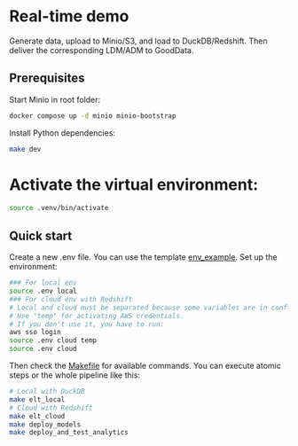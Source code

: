 # Real-time demo
Generate data, upload to Minio/S3, and load to DuckDB/Redshift.
Then deliver the corresponding LDM/ADM to GoodData.

## Prerequisites
Start Minio in root folder:
```bash
docker compose up -d minio minio-bootstrap
```

Install Python dependencies:
```bash
make dev
```

# Activate the virtual environment:
```bash
source .venv/bin/activate
```

## Quick start
Create a new .env file. You can use the template [env_example](env_example).
Set up the environment:
```bash
### For local env
source .env local
### For cloud env with Redshift
# Local and cloud must be separated because some variables are in conflict (e.g. AWS_ACCESS_KEY_ID)
# Use "temp" for activating AWS credentials.
# If you don't use it, you have to run:
aws sso login
source .env cloud temp
source .env cloud
```

Then check the [Makefile](Makefile) for available commands.
You can execute atomic steps or the whole pipeline like this:
```bash
# Local with DuckDB
make elt_local
# Cloud with Redshift
make elt_cloud
make deploy_models
make deploy_and_test_analytics
```
